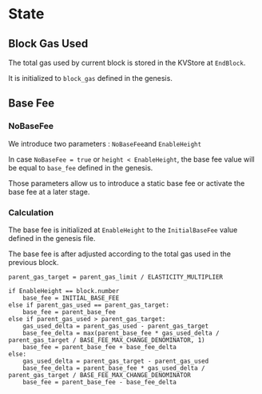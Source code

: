 <!--
order: 2
-->

# State

## Block Gas Used

The total gas used by current block is stored in the KVStore at `EndBlock`.

It is initialized to `block_gas` defined in the genesis.

## Base Fee

### NoBaseFee

We introduce two parameters : `NoBaseFee`and `EnableHeight`

In case `NoBaseFee = true` or `height < EnableHeight`, the base fee value will be equal to `base_fee` defined in the genesis.

Those parameters allow us to introduce a static base fee or activate the base fee at a later stage.

### Calculation

The base fee is initialized at `EnableHeight` to the `InitialBaseFee` value defined in the genesis file.

The base fee is after adjusted according to the total gas used in the previous block.

```golang
parent_gas_target = parent_gas_limit / ELASTICITY_MULTIPLIER

if EnableHeight == block.number
    base_fee = INITIAL_BASE_FEE
else if parent_gas_used == parent_gas_target:
    base_fee = parent_base_fee
else if parent_gas_used > parent_gas_target:
    gas_used_delta = parent_gas_used - parent_gas_target
    base_fee_delta = max(parent_base_fee * gas_used_delta / parent_gas_target / BASE_FEE_MAX_CHANGE_DENOMINATOR, 1)
    base_fee = parent_base_fee + base_fee_delta
else:
    gas_used_delta = parent_gas_target - parent_gas_used
    base_fee_delta = parent_base_fee * gas_used_delta / parent_gas_target / BASE_FEE_MAX_CHANGE_DENOMINATOR
    base_fee = parent_base_fee - base_fee_delta

```